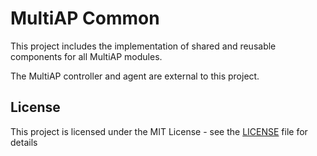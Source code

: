 # MultiAP Common
This project includes the implementation of shared and reusable components for all MultiAP modules.

The MultiAP controller and agent are external to this project.

## License
<a name="license"></a>
This project is licensed under the MIT License - see the [LICENSE](LICENSE) file for details

